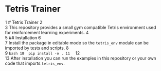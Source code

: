 # Tetris Trainer

1  # Tetris Trainer
2  
3  This repository provides a small gym compatible Tetris environment used for reinforcement learning experiments.
4  
5  ## Installation
6  
7  Install the package in editable mode so the `tetris_env` module can be imported by tests and scripts.
8  
9  ```bash
10  pip install -e .
11  ```
12  
13  After installation you can run the examples in this repository or your own code that imports `tetris_env`.


